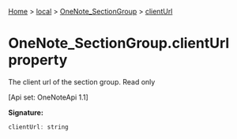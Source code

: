 [Home](./index) &gt; [local](local.md) &gt; [OneNote\_SectionGroup](local.onenote_sectiongroup.md) &gt; [clientUrl](local.onenote_sectiongroup.clienturl.md)

# OneNote\_SectionGroup.clientUrl property

The client url of the section group. Read only 

 \[Api set: OneNoteApi 1.1\]

**Signature:**
```javascript
clientUrl: string
```
